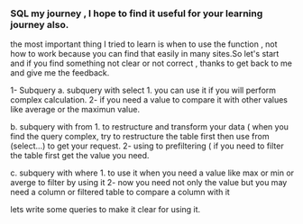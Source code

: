 ### SQL my journey , I hope to find it useful for your learning journey also. 

the most important thing I tried to learn is when to use the function , not how to work because you can find that easily in many sites.So let's start and if you find 
something not clear or not correct , thanks to get back to me and give me the feedback. 

1- Subquery 
  a. subquery with select 
    1. you can use it if you will perform complex calculation. 
    2- if you need a value to compare it with other values like average or the maximun value.
    
    
   b. subquery with from 
     1. to restructure and transform your data ( when you find the query complex, try to restructure the table first then use from (select...) to get your request.
     2- using to prefiltering ( if you need to filter the table first get the value you need. 
     
   c. subquery with where 
     1. to use it when you need a value like max or min or averge to filter by using it 
     2- now you need not only the value but you may need a column or filtered table to compare a column with it 
     
     
lets write some queries to make it clear for using it. 
